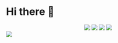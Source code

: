 # Hi there 👋


<div align="center">
  <img src="https://github.com/VadosVad/github-stats/blob/master/generated/overview.svg#gh-dark-mode-only" />
  <img src="https://github.com/VadosVad/github-stats/blob/master/generated/languages.svg#gh-dark-mode-only" />
  <img src="https://github.com/VadosVad/github-stats/blob/master/generated/overview.svg#gh-dark-mode-only#gh-light-mode-only" />
  <img src="https://github.com/VadosVad/github-stats/blob/master/generated/languages.svg#gh-dark-mode-only#gh-light-mode-only" />
</div>

<img src="https://komarev.com/ghpvc/?username=VadosVad&color=blueviolet&style=Plastic">
